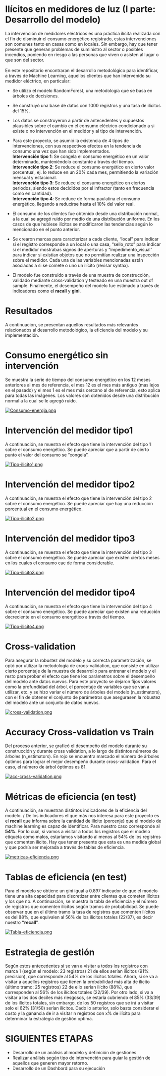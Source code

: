 # Ilícitos en medidores de luz (I parte: Desarrollo del modelo)

La intervención de medidores eléctricos es una práctica ilícita realizada con el fin de disminuir el consumo energético registrado, estas intervenciones son comunes tanto en casas como en locales. Sin embargo, hay que tener presente que generan problemas de suministro al sector o posibles incendios, poniendo en riesgo a las personas que viven o asisten al lugar o que son del sector.\
\
En este repositorio encontraran el desarrollo metodológico para identificar, a través de Machine Learning, aquellos clientes que han intervenido su medidor eléctrico, en particular:

* Se utilizó el modelo RandomForest, una metodología que se basa en árboles de decisiones.
* Se construyó una base de datos con 1000 registros y una tasa de ilícitos del 15%.
* Los datos se construyeron a partir de antecedentes y supuestos plausibles sobre el cambio en el consumo eléctrico condicionado a si existe o no intervención en el medidor y al tipo de intervención.
* Para este proyecto, se asumió la existencia de 4 tipos de intervenciones, con sus respectivos efectos en la tendencia de consumo una vez que han sido implementados. 
\
**Intervención tipo 1**: Se congela el consumo energético en un valor determinado, manteniéndolo constante a través del tiempo.
\
**Intervención tipo 2**: Se reduce el consumo energético en cierto valor porcentual, ej. lo reduce en un 20% cada mes, permitiendo la variación mensual y estacional.
\
**Intervención tipo 3**: Se reduce el consumo energético en ciertos periodos, siendo estos decididos por el infractor (tanto en frecuencia como en cantidad).
\
**Intervención tipo 4**: Se reduce de forma paulatina el consumo energético, llegando a reducirse hasta el 10% del valor real.

* El consumo de los clientes fue obtenido desde una distribución normal, a la cual se agregó ruido por medio de una distribución uniforme. En los casos de que hubiese ilícitos se modificaron las tendencias según lo mencionado en el punto anterior.
* Se crearon marcas para caracterizar a cada cliente, “local” para indicar si el registro corresponde a un local o una casa, “sello_roto” para indicar si el medidor mostrabas signos de aperturas y “impedimento_visual” para indicar si existían objetos que no permitían realizar una inspección sobre el medidor. Cada una de las variables mencionadas están asociadas a si se comete o uno un ilícito (revisar syntax).
* El modelo fue construido a través de una muestra de construcción, validado mediante cross-validation y testeado en una muestra out of sample. Finalmente, el desempeño del modelo fue estimado a través de indicadores como el **racall** y **gini**.

# Resultados
A continuación, se presentan aquellos resultados más relevantes relacionados al desarrollo metodológico, la eficiencia del modelo y su implementación.

#  Consumo energético sin intervención
Se muestra la serie de tiempo del consumo energético en los 12 meses anteriores al mes de referencia, el mes 12 es el mes más antiguo (mas lejos en el pasado) y el mes 1 es el mes más cercano al de referencia, esto aplica para todas las imágenes. Los valores son obtenidos desde una distribución normal a la cual se le agregó ruido.

[![Consumo-energia.png](https://i.postimg.cc/3rGLPnhY/Consumo-energia.png)](https://postimg.cc/t7Xt6d7M)

# Intervención del medidor tipo1
A continuación, se muestra el efecto que tiene la intervención del tipo 1 sobre el consumo energético. Se puede apreciar que a partir de cierto punto el valor del consumo se “congela”.

[![Tipo-ilicito1.png](https://i.postimg.cc/W1x8Wkyh/Tipo-ilicito1.png)](https://postimg.cc/3kC2WdYT)

# Intervención del medidor tipo2
A continuación, se muestra el efecto que tiene la intervención del tipo 2 sobre el consumo energético. Se puede apreciar que hay una reducción porcentual en el consumo energético.

[![Tipo-ilicito2.png](https://i.postimg.cc/C1cftyKm/Tipo-ilicito2.png)](https://postimg.cc/zbRBbcKg)

# Intervención del medidor tipo3
A continuación, se muestra el efecto que tiene la intervención del tipo 3 sobre el consumo energético. Se puede apreciar que existen ciertos meses en los cuales el consumo cae de forma considerable.

[![Tipo-ilicito3.png](https://i.postimg.cc/c1KQjHQ3/Tipo-ilicito3.png)](https://postimg.cc/G9C8Tbg3)

# Intervención del medidor tipo4
A continuación, se muestra el efecto que tiene la intervención del tipo 4 sobre el consumo energético. Se puede apreciar que existen una reducción decreciente en el consumo energético a través del tiempo.

[![Tipo-ilicito4.png](https://i.postimg.cc/2SjyscPt/Tipo-ilicito4.png)](https://postimg.cc/xc79HRjG)
 
# Cross-validation
Para asegurar la robustez del modelo y su correcta parametrización, se optó por utilizar la metodología de croos-validation, que consiste en utilizar cierto porcentaje de la muestra de desarrollo para entrenar el modelo y el resto para probar el efecto que tiene los parámetros sobre el desempeño del modelo ante datos nuevos. Para este proyecto se dejaron fijos valores como la profundidad del árbol, el porcentaje de variables que se van a utilizar, etc. y se hizo variar el número de árboles del modelo (n_estimators), con el fin de obtener el conjunto de parámetros que asegurasen la robustez del modelo ante un conjunto de datos nuevos.

[![cross-validation.png](https://i.postimg.cc/4yrXpS3y/cross-validation.png)](https://postimg.cc/QKJL3S1Z)

# Accuracy Cross-validation vs Train
Del proceso anterior, se graficó el desempeño del modelo durante su construcción y durante cross validation, a lo largo de distintos números de árboles (n_estimators). En rojo se encuentra marcado el número de árboles óptimos para lograr el mejor desempeño durante cross-validation. Para el caso, el número de árbol óptimos es 81.

[![acc-cross-validation.png](https://i.postimg.cc/B6wnHHNn/acc-cross-validation.png)](https://postimg.cc/LYLSMqrc)

# Métricas de eficiencia (en test)
A continuación, se muestran distintos indicadores de la eficiencia del modelo.
/
De los indicadores el que más nos interesa para este proyecto es el **recall** que informa sobre la cantidad de ilícito (porcenje) que el modelo de machine learning es capaz de identificar. Para nuestro caso corresponde al **54%**. Por lo cual, si vamos a visitar a todos los registros que el modelo etiqueta como malos, estaríamos visitando al menos al 54% de los registros que comenten ilícito. Hay que tener presente que esta es una medida global y que podría ser mejorada a través de tablas de eficiencia.

[![metricas-eficiencia.png](https://i.postimg.cc/MTDdD0FV/metricas-eficiencia.png)](https://postimg.cc/dkh2QCvV)

# Tablas de eficiencia (en test)
Para el modelo se obtiene un gini igual a 0.897 indicador de que el modelo tiene una alta capacidad para discretizar entre clientes que cometen ilícitos y los que no.
A continuación, se muestra la tabla de eficiencia y el número de registros que comenten ilícitos según tramos de probabilidad. Se puede observar que en el último tramo la tasa de registros que comenten ilícitos es del 88%, que equivalen al 56% de los ilícitos totales (22/37), es decir nuestro **“recall”**. 

[![Tabla-eficiencia.png](https://i.postimg.cc/MGbTKtTC/Tabla-eficiencia.png)](https://postimg.cc/FfzmTy0p)

# Estrategia de gestión
Según estos antecedentes si se van a visitar a todos los registros con marca 1 (según el modelo: 23 registros) 21 de ellos serían ilícitos (91%: precision), que corresponde al 54% de los ilícitos totales. Ahora, si se va a visitar a aquellos registros que tienen la probabilidad más alta de ilícito (último tramo: 25 registros) 22 de ello serían ilícito (88%), que corresponden al 56% de los ilícitos totales (22/39). Por otro lado, si va a visitar a los dos deciles más riesgosos, se estaría cubriendo el 85% (33/39) de los ilícitos totales, sin embargo, de los 50 registros que se irá a visitar solo el 62% (31/50) serían ilícitos. Dado lo anterior, solo basta considerar el costo y la ganancia de ir a visitar n registros con x% de ilícito para determinar la estrategia de gestión optima.



# SIGUIENTES ETAPAS
* Desarrollo de un análisis al modelo y definición de gestiones
* Realizar análisis según tipo de intervención para guiar la gestión de aquellos que generen mayor retorno.
* Desarrollo de un Dashbord para su ejecución 
